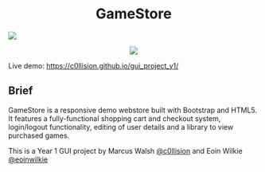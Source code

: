 <h1 align="center">GameStore</h1>

<a href="https://travis-ci.com/c0llision/gui_project_y1"><img src="https://travis-ci.com/c0llision/gui_project_y1.svg?token=jKwFsqv8nstKt7PxSw1t&branch=master"></a>

<p align="center">
  <img src="https://media.giphy.com/media/89h6mzkmcBU10ji8FA/giphy.gif"/>
</p>

Live demo: <a href="https://c0llision.github.io/GameStore-gui-project-year-1/">https://c0llision.github.io/gui_project_y1/</a>

<h2>Brief</h2>
<p>GameStore is a responsive demo webstore built with Bootstrap and HTML5. It features a fully-functional shopping cart and checkout system, login/logout functionality, editing of user details and a library to view purchased games.</p>

<p>This is a Year 1 GUI project by Marcus Walsh <a href="https://github.com/c0llision">@c0llision</a> and Eoin Wilkie <a href="https://github.com/eoinwilkie">@eoinwilkie</a></p>

